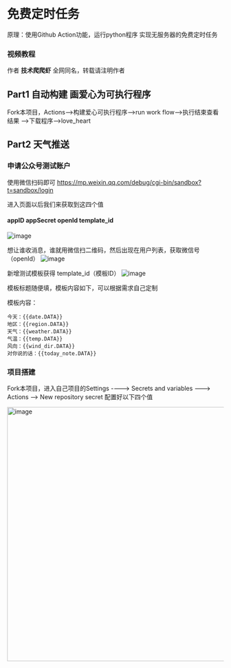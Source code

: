 # 免费定时任务
原理：使用Github Action功能，运行python程序 实现无服务器的免费定时任务

### 视频教程

作者 **技术爬爬虾** 全网同名，转载请注明作者

## Part1 自动构建 画爱心为可执行程序
Fork本项目，Actions-->构建爱心可执行程序-->run work flow-->执行结束查看结果
-->下载程序-->love_heart

## Part2 天气推送

### 申请公众号测试账户

使用微信扫码即可
https://mp.weixin.qq.com/debug/cgi-bin/sandbox?t=sandbox/login

进入页面以后我们来获取到这四个值 
#### appID  appSecret openId template_id
![image](https://github.com/tech-shrimp/FreeWechatPush/assets/154193368/bdb27abd-39cb-4e77-9b89-299afabc7330)

想让谁收消息，谁就用微信扫二维码，然后出现在用户列表，获取微信号（openId）
 ![image](https://github.com/tech-shrimp/FreeWechatPush/assets/154193368/1327c6f5-5c92-4310-a10b-6f2956c1dd75)

新增测试模板获得  template_id（模板ID）
 ![image](https://github.com/tech-shrimp/FreeWechatPush/assets/154193368/ec689f4d-6c0b-44c4-915a-6fd7ada17028)

模板标题随便填，模板内容如下，可以根据需求自己定制

模板内容：
```copy
今天：{{date.DATA}} 
地区：{{region.DATA}} 
天气：{{weather.DATA}} 
气温：{{temp.DATA}} 
风向：{{wind_dir.DATA}} 
对你说的话：{{today_note.DATA}}
```

### 项目搭建 
Fork本项目，进入自己项目的Settings  ----> Secrets and variables ---> Actions --> New repository secret
配置好以下四个值

<img width="590" alt="image" src="https://github.com/tech-shrimp/GithubActionSample/assets/154193368/9e6b799d-9230-4d3e-8966-6c6f49e9b89f">



